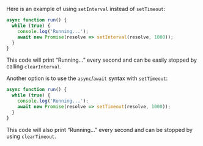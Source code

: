 Here is an example of using `setInterval` instead of `setTimeout`:
```js
async function run() {  
  while (true) {  
    console.log('Running...');  
    await new Promise(resolve => setInterval(resolve, 1000));  
  }  
}
```
This code will print “Running…” every second and can be easily stopped by calling `clearInterval`.

Another option is to use the `async`/`await` syntax with `setTimeout`:
```js
async function run() {  
  while (true) {  
    console.log('Running...');  
    await new Promise(resolve => setTimeout(resolve, 1000));  
  }  
}
```

This code will also print “Running…” every second and can be stopped by using `clearTimeout`.